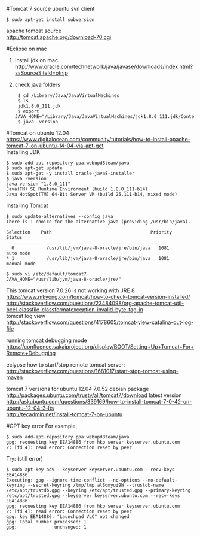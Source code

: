 #Tomcat 7 source
ubuntu svn client

    $ sudo apt-get install subversion
        
apache tomcat source  
http://tomcat.apache.org/download-70.cgi  

#Eclipse on mac
1. install jdk on mac  
  http://www.oracle.com/technetwork/java/javase/downloads/index.html?ssSourceSiteId=otnjp
2. check java folders

        $ cd /Library/Java/JavaVirtualMachines
        $ ls
        jdk1.8.0_111.jdk
        $ export JAVA_HOME="/Library/Java/JavaVirtualMachines/jdk1.8.0_111.jdk/Contents/Home"
        $ java -version

#Tomcat on ubuntu 12.04
https://www.digitalocean.com/community/tutorials/how-to-install-apache-tomcat-7-on-ubuntu-14-04-via-apt-get  
Installing JDK

    $ sudo add-apt-repository ppa:webupd8team/java
    $ sudo apt-get update
    $ sudo apt-get -y install oracle-java8-installer
    $ java -version
    java version "1.8.0_111"
    Java(TM) SE Runtime Environment (build 1.8.0_111-b14)
    Java HotSpot(TM) 64-Bit Server VM (build 25.111-b14, mixed mode)
    
Installing Tomcat 

    $ sudo update-alternatives --config java
    There is 1 choice for the alternative java (providing /usr/bin/java).

    Selection    Path                                     Priority   Status
    ------------------------------------------------------------
      0            /usr/lib/jvm/java-8-oracle/jre/bin/java   1081      auto mode
    * 1            /usr/lib/jvm/java-8-oracle/jre/bin/java   1081      manual mode
    
    $ sudo vi /etc/default/tomcat7
    JAVA_HOME="/usr/lib/jvm/java-8-oracle/jre/"

This tomcat version 7.0.26 is not working with JRE 8  
https://www.mkyong.com/tomcat/how-to-check-tomcat-version-installed/  
http://stackoverflow.com/questions/23484098/org-apache-tomcat-util-bcel-classfile-classformatexception-invalid-byte-tag-in  
tomcat log view  
http://stackoverflow.com/questions/4178605/tomcat-view-catalina-out-log-file  

running tomcat debugging mode  
https://confluence.sakaiproject.org/display/BOOT/Setting+Up+Tomcat+For+Remote+Debugging  

eclypse how to start/stop remote tomcat server:  
http://stackoverflow.com/questions/1681017/start-stop-tomcat-using-maven  

tomcat 7 versions for ubuntu 12.04
7.0.52 debian package  
http://packages.ubuntu.com/trusty/all/tomcat7/download 
latest version  
http://askubuntu.com/questions/339169/how-to-install-tomcat-7-0-42-on-ubuntu-12-04-3-lts  
http://tecadmin.net/install-tomcat-7-on-ubuntu  

#GPT key error
For example,

    $ sudo add-apt-repository ppa:webupd8team/java
    gpg: requesting key EEA14886 from hkp server keyserver.ubuntu.com
    ?: [fd 4]: read error: Connection reset by peer

Try: (still error)

    $ sudo apt-key adv --keyserver keyserver.ubuntu.com --recv-keys  EEA14886
    Executing: gpg --ignore-time-conflict --no-options --no-default-keyring --secret-keyring /tmp/tmp.alSdmyui9W --trustdb-name /etc/apt/trustdb.gpg --keyring /etc/apt/trusted.gpg --primary-keyring /etc/apt/trusted.gpg --keyserver keyserver.ubuntu.com --recv-keys EEA14886
    gpg: requesting key EEA14886 from hkp server keyserver.ubuntu.com
    ?: [fd 4]: read error: Connection reset by peer
    gpg: key EEA14886: "Launchpad VLC" not changed
    gpg: Total number processed: 1
    gpg:              unchanged: 1
    


    
